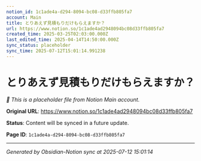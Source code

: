 ```yaml
---
notion_id: 1c1ade4a-d294-8094-bc08-d33ffb805fa7
account: Main
title: とりあえず見積もりだけもらえますか？
url: https://www.notion.so/1c1ade4ad2948094bc08d33ffb805fa7
created_time: 2025-03-25T02:03:00.000Z
last_edited_time: 2025-04-14T14:50:00.000Z
sync_status: placeholder
sync_time: 2025-07-12T15:01:14.991238
---
```


# とりあえず見積もりだけもらえますか？

*🔄 This is a placeholder file from Notion Main account.*

**Original URL**: https://www.notion.so/1c1ade4ad2948094bc08d33ffb805fa7

**Status**: Content will be synced in a future update.

**Page ID**: `1c1ade4a-d294-8094-bc08-d33ffb805fa7`

---

*Generated by Obsidian-Notion sync at 2025-07-12 15:01:14*
